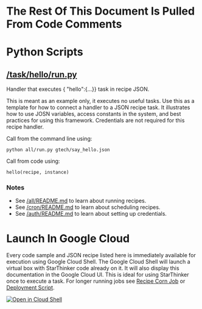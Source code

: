 # The Rest Of This Document Is Pulled From Code Comments


# Python Scripts


## [/task/hello/run.py](/task/hello/run.py)

Handler that executes { "hello":{...}} task in recipe JSON.

This is meant as an example only, it executes no useful tasks. Use this as 
a template for how to connect a handler to a JSON recipe task.  It 
illustrates how to use JOSN variables, access constants in the system, and 
best practices for using this framework.  Credentials are not required for 
this recipe handler.

Call from the command line using:

`python all/run.py gtech/say_hello.json`

Call from code using:

`hello(recipe, instance)`

### Notes

- See [/all/README.md](/all/README.md) to learn about running recipes.
- See [/cron/README.md](/cron/README.md) to learn about scheduling recipes.
- See [/auth/README.md](/auth/README.md) to learn about setting up credentials.



# Launch In Google Cloud

Every code sample and JSON recipe listed here is immediately available for execution using Google Cloud Shell.  The Google Cloud Shell will launch a virtual box with StarThinker code already on it.  It will also display this documentation in the Google Cloud UI.  This is ideal for using StarThinker once to execute a task.  For longer running jobs see [Recipe Corn Job](/cron/README.md) or [Deployment Script](/deploy/README.md).

[![Open in Cloud Shell](http://gstatic.com/cloudssh/images/open-btn.svg)](https://console.cloud.google.com/cloudshell/editor?cloudshell_git_repo=https%3A%2F%2Fgithub.com%2Fgoogle%2Fstarthinker&cloudshell_print=%2FLAUNCH_RECIPE.txt&cloudshell_tutorial=%2Ftask%2Fhello%2FREADME.md)
